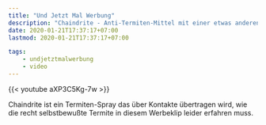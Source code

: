 ```yaml
---
title: "Und Jetzt Mal Werbung"
description: "Chaindrite - Anti-Termiten-Mittel mit einer etwas anderen Werbung ;)"
date: 2020-01-21T17:37:17+07:00
lastmod: 2020-01-21T17:37:17+07:00

tags:
    - undjetztmalwerbung
    - video
---
```


{{< youtube aXP3C5Kg-7w >}}

Chaindrite ist ein Termiten-Spray das &uuml;ber Kontakte &uuml;bertragen wird, wie die recht selbstbewu&szlig;te Termite in diesem Werbeklip leider erfahren muss.
